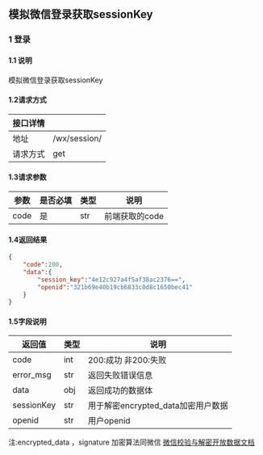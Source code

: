 ## 模拟微信登录获取sessionKey

### 1 登录
#### 1.1 说明

模拟微信登录获取sessionKey

#### 1.2请求方式
|接口详情||
|--|--|
|地址|/wx/session/|
|请求方式|get|
#### 1.3请求参数
| 参数 | 是否必填 | 类型|说明 |
| ---- | -------- |---|----|
|code|是|str|前端获取的code|

#### 1.4返回结果
```json
{
    "code":200,
    "data":{
        "session_key":"4e12c927a4f5af38ac2376==",
        "openid":"321b69e40b19cb6833c0d8c1650bec41"
    }
}

```
#### 1.5字段说明
| 返回值 | 类型 | 说明 |
| ---- | -------- |---|
|code|int|200:成功 非200:失败|
|error_msg|str|返回失败错误信息|
|data|obj|返回成功的数据体|
|sessionKey|str|用于解密encrypted_data加密用户数据|
|openid|str|用户openid|

注:encrypted_data ，signature 加密算法同微信
	[微信校验与解密开放数据文档](https://developers.weixin.qq.com/miniprogram/dev/framework/open-ability/signature.html)

